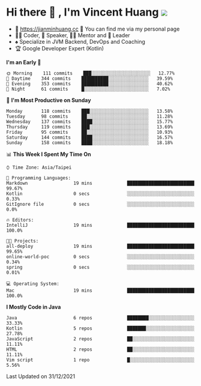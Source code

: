 # Hi there 👋 , I'm Vincent Huang ![](https://komarev.com/ghpvc/?username=Jian-Min-Huang)
- 💎 https://jianminhuang.cc 🙋 You can find me via my personal page
- 👨‍💻 Coder, 🎤 Speaker, 👨‍🏫 Mentor and 🚀 Leader
- ♠️ Specialize in JVM Backend, DevOps and Coaching
- 🏆 Google Developer Expert (Kotlin)

<!--START_SECTION:waka-->
**I'm an Early 🐤** 

```text
🌞 Morning    111 commits    ███░░░░░░░░░░░░░░░░░░░░░░   12.77% 
🌆 Daytime    344 commits    ██████████░░░░░░░░░░░░░░░   39.59% 
🌃 Evening    353 commits    ██████████░░░░░░░░░░░░░░░   40.62% 
🌙 Night      61 commits     █░░░░░░░░░░░░░░░░░░░░░░░░   7.02%

```
📅 **I'm Most Productive on Sunday** 

```text
Monday       118 commits    ███░░░░░░░░░░░░░░░░░░░░░░   13.58% 
Tuesday      98 commits     ██░░░░░░░░░░░░░░░░░░░░░░░   11.28% 
Wednesday    137 commits    ████░░░░░░░░░░░░░░░░░░░░░   15.77% 
Thursday     119 commits    ███░░░░░░░░░░░░░░░░░░░░░░   13.69% 
Friday       95 commits     ██░░░░░░░░░░░░░░░░░░░░░░░   10.93% 
Saturday     144 commits    ████░░░░░░░░░░░░░░░░░░░░░   16.57% 
Sunday       158 commits    ████░░░░░░░░░░░░░░░░░░░░░   18.18%

```


📊 **This Week I Spent My Time On** 

```text
⌚︎ Time Zone: Asia/Taipei

💬 Programming Languages: 
Markdown                 19 mins             █████████████████████████   99.67% 
Kotlin                   0 secs              ░░░░░░░░░░░░░░░░░░░░░░░░░   0.33% 
GitIgnore file           0 secs              ░░░░░░░░░░░░░░░░░░░░░░░░░   0.0%

🔥 Editors: 
IntelliJ                 19 mins             █████████████████████████   100.0%

🐱‍💻 Projects: 
all-deploy               19 mins             █████████████████████████   99.65% 
online-world-poc         0 secs              ░░░░░░░░░░░░░░░░░░░░░░░░░   0.34% 
spring                   0 secs              ░░░░░░░░░░░░░░░░░░░░░░░░░   0.01%

💻 Operating System: 
Mac                      19 mins             █████████████████████████   100.0%

```

**I Mostly Code in Java** 

```text
Java                     6 repos             ████████░░░░░░░░░░░░░░░░░   33.33% 
Kotlin                   5 repos             ███████░░░░░░░░░░░░░░░░░░   27.78% 
JavaScript               2 repos             ██░░░░░░░░░░░░░░░░░░░░░░░   11.11% 
HTML                     2 repos             ██░░░░░░░░░░░░░░░░░░░░░░░   11.11% 
Vim script               1 repo              █░░░░░░░░░░░░░░░░░░░░░░░░   5.56%

```



 Last Updated on 31/12/2021
<!--END_SECTION:waka-->

